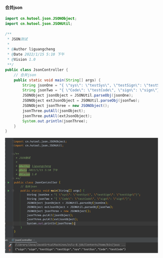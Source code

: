 #### 合并json

```java
import cn.hutool.json.JSONObject;
import cn.hutool.json.JSONUtil;

/**
 * JSON测试
 *
 * @Author liguangcheng
 * @Date 2022/1/15 5:10 下午
 * @Vision 1.0
 **/
public class JsonController {
    // 合并json
    public static void main(String[] args) {
        String jsonOne = "{ \"sys\": \"testSys\", \"testSign\": \"testSign\"}";
        String jsonTwo = "{ \"Code\": \"testCode\", \"sign\": \"sign\"}";
        JSONObject jsonObject = JSONUtil.parseObj(jsonOne);
        JSONObject extJsonObject = JSONUtil.parseObj(jsonTwo);
        JSONObject jsonThree = new JSONObject();
        jsonThree.putAll(jsonObject);
        jsonThree.putAll(extJsonObject);
        System.out.println(jsonThree);
    }
}
```

![image-20220115171905465](https://raw.githubusercontent.com/Lgccrush/uppic/master/uPic/2022/01/15/17:19:05_image-20220115171905465.png)